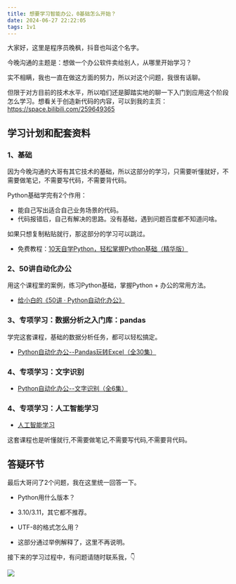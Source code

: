 ```yaml
---
title: 想要学习智能办公，0基础怎么开始？
date: 2024-06-27 22:22:05
tags: 1v1
---
```


大家好，这里是程序员晚枫，抖音也叫这个名字。

今晚沟通的主题是：想做一个办公软件卖给别人，从哪里开始学习？

实不相瞒，我也一直在做这方面的努力，所以对这个问题，我很有话聊。

但限于对方目前的技术水平，所以咱们还是脚踏实地的聊一下入门到应用这个阶段怎么学习。想看关于创造新代码的内容，可以到我的主页：https://space.bilibili.com/259649365

## 学习计划和配套资料


### 1、基础

因为今晚沟通的大哥有其它技术的基础，所以这部分的学习，只需要听懂就好，不需要做笔记，不需要写代码，不需要背代码。

Python基础学完有2个作用：

- 能自己写出适合自己业务场景的代码。
- 代码报错后，自己有解决的思路。没有基础，遇到问题百度都不知道问啥。

如果只想复制粘贴就行，那这部分的学习可以跳过。

- 免费教程：[10天自学Python，轻松掌握Python基础（精华版）](https://www.bilibili.com/video/BV1MM4y1G76j/?spm_id_from=333.999.0.0)

### 2、50讲自动化办公
用这个课程里的案例，练习Python基础，掌握Python + 办公的常用方法。

- [给小白的《50讲 · Python自动化办公》](https://www.python-office.com/course/50-python-office.html)

### 3、专项学习：数据分析之入门库：pandas

学完这套课程，基础的数据分析任务，都可以轻松搞定。

- [Python自动化办公--Pandas玩转Excel（全30集）](https://www.bilibili.com/video/BV1hk4y1C73S/?spm_id_from=333.999.0.0&vd_source=ca20bb8763fcb18660aa74d7a87234fa)


### 4、专项学习：文字识别

- [Python自动化办公--文字识别（全6集）](https://www.python-office.com/course-002/5-poocr/5-poocr.html&vd_source=ca20bb8763fcb18660aa74d7a87234fa)

### 4、专项学习：人工智能学习

- [人工智能学习](https://www.bilibili.com/video/BV1rU4y1u7og/?spm_id_from=333.999.0.0)

这套课程也是听懂就行,不需要做笔记,不需要写代码,不需要背代码。


## 答疑环节

最后大哥问了2个问题，我在这里统一回答一下。

- Python用什么版本？
- 3.10/3.11，其它都不推荐。


- UTF-8的格式怎么用？
- 这部分通过举例解释了，这里不再说明。


接下来的学习过程中，有问题请随时联系我，👇

![](https://cos.python-office.com/wechat/qr-code.jpg)